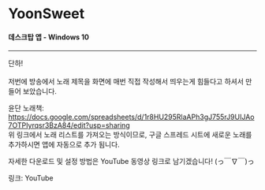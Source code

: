 # YoonSweet
#### 데스크탑 앱 - Windows 10

---------

단하! \
\
저번에 방송에서 노래 제목을 화면에 매번 직접 작성해서 띄우는게 힘들다고 하셔서 만들어 보았습니다.

윤단 노래책: https://docs.google.com/spreadsheets/d/1r8HU295RlaAPh3gJ755rJ9UIJAo7OTPIyrqsr3BzA84/edit?usp=sharing \
위 링크에서 노래 리스트를 가져오는 방식이므로, 구글 스프레드 시트에 새로운 노래를 추가하시면 앱에 자동으로 추가 됨니다.

자세한 다운로드 및 설정 방법은 YouTube 동영상 링크로 남기겠습니다! (っ￣∇￣)っ

링크: YouTube
